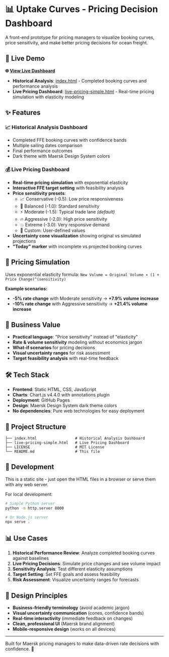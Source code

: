 # 📊 Uptake Curves - Pricing Decision Dashboard

A front-end prototype for pricing managers to visualize booking curves, price sensitivity, and make better pricing decisions for ocean freight.

## 🚀 Live Demo

**🌐 [View Live Dashboard](https://wilhelmleinemann5.github.io/uptake_curves/)**

- **Historical Analysis**: [index.html](https://wilhelmleinemann5.github.io/uptake_curves/index.html) - Completed booking curves and performance analysis
- **Live Pricing Dashboard**: [live-pricing-simple.html](https://wilhelmleinemann5.github.io/uptake_curves/live-pricing-simple.html) - Real-time pricing simulation with elasticity modeling

## ✨ Features

### 📈 Historical Analysis Dashboard
- Completed FFE booking curves with confidence bands
- Multiple sailing dates comparison
- Final performance outcomes
- Dark theme with Maersk Design System colors

### 💰 Live Pricing Dashboard
- **Real-time pricing simulation** with exponential elasticity
- **Interactive FFE target setting** with feasibility analysis
- **Price sensitivity presets**:
  - 📈 Conservative (-0.5): Low price responsiveness
  - 🎯 Balanced (-1.0): Standard sensitivity  
  - ⚡ Moderate (-1.5): Typical trade lane *(default)*
  - 🔥 Aggressive (-2.0): High price sensitivity
  - 💥 Extreme (-3.0): Very responsive demand
  - 🧮 Custom: User-defined values
- **Uncertainty cone visualization** showing original vs simulated projections
- **"Today" marker** with incomplete vs projected booking curves

## 🧮 Pricing Simulation

Uses exponential elasticity formula: `New Volume = Original Volume × (1 + Price Change)^(sensitivity)`

**Example scenarios:**
- **-5% rate change** with Moderate sensitivity → **+7.9% volume increase**
- **-10% rate change** with Aggressive sensitivity → **+21.4% volume increase**

## 🎯 Business Value

- **Practical language**: "Price sensitivity" instead of "elasticity" 
- **Rate & volume sensitivity** modeling without economics jargon
- **What-if scenarios** for pricing decisions
- **Visual uncertainty ranges** for risk assessment
- **Target feasibility analysis** with real-time feedback

## 🛠️ Tech Stack

- **Frontend**: Static HTML, CSS, JavaScript
- **Charts**: Chart.js v4.4.0 with annotations plugin
- **Deployment**: GitHub Pages
- **Design**: Maersk Design System dark theme colors
- **No dependencies**: Pure web technologies for easy deployment

## 📁 Project Structure

```
├── index.html                 # Historical Analysis Dashboard
├── live-pricing-simple.html   # Live Pricing Dashboard  
├── LICENSE                    # MIT License
└── README.md                  # This file
```

## 🚀 Development

This is a static site - just open the HTML files in a browser or serve them with any web server.

For local development:
```bash
# Simple Python server
python -m http.server 8000

# Or Node.js server  
npx serve .
```

## 📊 Use Cases

1. **Historical Performance Review**: Analyze completed booking curves against baselines
2. **Live Pricing Decisions**: Simulate price changes and see volume impact
3. **Sensitivity Analysis**: Test different elasticity assumptions
4. **Target Setting**: Set FFE goals and assess feasibility
5. **Risk Assessment**: Visualize uncertainty ranges for forecasts

## 🎨 Design Principles

- **Business-friendly terminology** (avoid academic jargon)
- **Visual uncertainty communication** (cones, confidence bands)
- **Real-time interactivity** (immediate feedback on changes)
- **Clean, professional UI** (Maersk brand alignment)
- **Mobile-responsive design** (works on all devices)

---

Built for Maersk pricing managers to make data-driven rate decisions with confidence. 🚢
